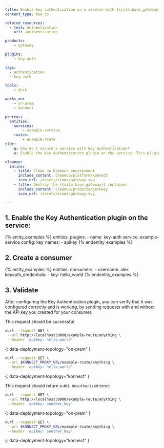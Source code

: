 ```yaml
---
title: Enable key authentication on a service with {{site.base_gateway}}
content_type: how_to

related_resources:
  - text: Authentication
    url: /authentication

products:
    - gateway

plugins:
    - key-auth

tags:
  - authentication
  - key-auth

tools:
    - deck

works_on:
    - on-prem
    - konnect

prereqs:
  entities:
    services:
        - example-service
    routes:
        - example-route
tldr:
    q: How do I secure a service with key authentication?
    a: Enable the Key Authentication plugin on the service. This plugin will require all requests made to this service to have a valid API key.

cleanup:
  inline:
    - title: Clean up Konnect environment
      include_content: cleanup/platform/konnect
      icon_url: /assets/icons/gateway.svg
    - title: Destroy the {{site.base_gateway}} container
      include_content: cleanup/products/gateway
      icon_url: /assets/icons/gateway.svg

---
```


## 1. Enable the Key Authentication plugin on the service:

{% entity_examples %}
entities:
  plugins:
    - name: key-auth
      service: example-service
      config:
        key_names:
        - apikey
{% endentity_examples %}

## 2. Create a consumer

{% entity_examples %}
entities:
  consumers:
    - username: alex
      keyauth_credentials:
        - key: hello_world
{% endentity_examples %}

## 3. Validate

After configuring the Key Authentication plugin, you can verify that it was configured correctly and is working, by sending requests with and without the API key you created for your consumer.

This request should be successful:

```bash
curl --request GET \
 --url http://localhost:8000/example-route/anything \
 --header 'apikey: hello_world'
```
{: data-deployment-topology="on-prem" }

```bash
curl --request GET \
 --url $KONNECT_PROXY_URL/example-route/anything \
 --header 'apikey: hello_world'
```
{: data-deployment-topology="konnect" }

This request should return a `401 Unauthorized` error:

```bash
curl --request GET \
 --url http://localhost:8000/example-route/anything \
 --header 'apikey: another_key'
```
{: data-deployment-topology="on-prem" }

```bash
curl --request GET \
 --url $KONNECT_PROXY_URL/example-route/anything \
 --header 'apikey: another_key'
```
{: data-deployment-topology="konnect" }
